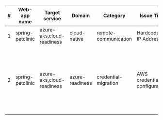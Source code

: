 | #  | Web-app name | Target service | Domain | Category | Issue Title| Criticality | Effort | Links | Incident Number |
|-|-|-|-|-|-|-|-|-|-|
| 1 | spring-petclinic | azure-aks,cloud-readiness | cloud-native | remote-communication | Hardcoded IP Address | mandatory | 1 |  | 10 |
| 2 | spring-petclinic | azure-aks,cloud-readiness | azure-readiness | credential-migration | AWS credential configuration | mandatory | 3 | [Azure Key Vault documentation](undefined), [Quickstart: Azure Key Vault Secret client library for Java](undefined), [Azure Active Directory documentation](undefined) | 10 |
